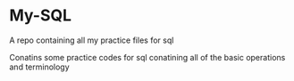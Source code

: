 # My-SQL
A repo containing all my practice files for sql

Conatins some practice codes for sql conatining all of the basic operations and terminology
